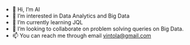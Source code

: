 - 👋 Hi, I’m Al
- 👀 I’m interested in Data Analytics and Big Data
- 🌱 I’m currently learning JQL
- 💞️ I’m looking to collaborate on problem solving queries on Big Data. 
- 📫 You can reach me through email vintola@gmail.com

